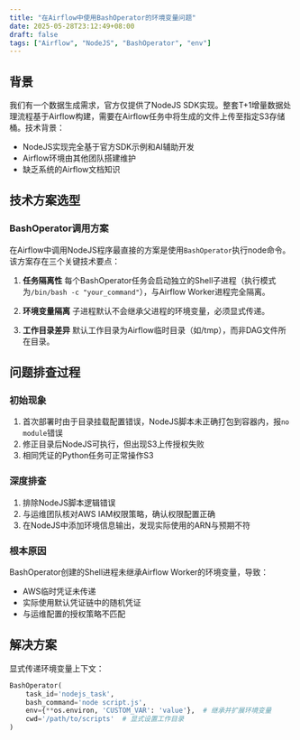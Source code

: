 ```yaml
---
title: "在Airflow中使用BashOperator的环境变量问题"
date: 2025-05-28T23:12:49+08:00
draft: false
tags: ["Airflow", "NodeJS", "BashOperator", "env"]
---
```


## 背景

我们有一个数据生成需求，官方仅提供了NodeJS SDK实现。整套T+1增量数据处理流程基于Airflow构建，需要在Airflow任务中将生成的文件上传至指定S3存储桶。技术背景：
- NodeJS实现完全基于官方SDK示例和AI辅助开发
- Airflow环境由其他团队搭建维护
- 缺乏系统的Airflow文档知识

## 技术方案选型

### BashOperator调用方案

在Airflow中调用NodeJS程序最直接的方案是使用`BashOperator`执行node命令。该方案存在三个关键技术要点：

1. **任务隔离性**
每个BashOperator任务会启动独立的Shell子进程（执行模式为`/bin/bash -c "your_command"`），与Airflow Worker进程完全隔离。

2. **环境变量隔离**
子进程默认不会继承父进程的环境变量，必须显式传递。

3. **工作目录差异**
默认工作目录为Airflow临时目录（如/tmp），而非DAG文件所在目录。

## 问题排查过程

### 初始现象
1. 首次部署时由于目录挂载配置错误，NodeJS脚本未正确打包到容器内，报`no module`错误
2. 修正目录后NodeJS可执行，但出现S3上传授权失败
3. 相同凭证的Python任务可正常操作S3

### 深度排查
1. 排除NodeJS脚本逻辑错误
2. 与运维团队核对AWS IAM权限策略，确认权限配置正确
3. 在NodeJS中添加环境信息输出，发现实际使用的ARN与预期不符

### 根本原因
BashOperator创建的Shell进程未继承Airflow Worker的环境变量，导致：
- AWS临时凭证未传递
- 实际使用默认凭证链中的随机凭证
- 与运维配置的授权策略不匹配

## 解决方案

显式传递环境变量上下文：

```python
BashOperator(
    task_id='nodejs_task',
    bash_command='node script.js',
    env={**os.environ, 'CUSTOM_VAR': 'value'},  # 继承并扩展环境变量
    cwd='/path/to/scripts'  # 显式设置工作目录
)
```
